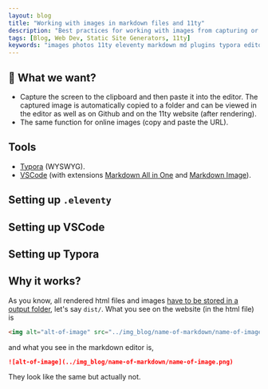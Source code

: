 ```yaml
---
layout: blog
title: "Working with images in markdown files and 11ty"
description: "Best practices for working with images from capturing or internet in markdown files and eleventy. This is the workflow I set on this website."
tags: [Blog, Web Dev, Static Site Generators, 11ty]
keywords: "images photos 11ty eleventy markdown md plugins typora editor copy paste"
---
```


## 🎯 What we want?

- Capture the screen to the clipboard and then paste it into the editor. The captured image is automatically copied to a folder and can be viewed in the editor as well as on Github and on the 11ty website (after rendering).
- The same function for online images (copy and paste the URL).

## Tools

- [Typora](https://typora.io/) (WYSWYG).
- [VSCode](https://code.visualstudio.com/) (with extensions [Markdown All in One](https://marketplace.visualstudio.com/items?itemName=yzhang.markdown-all-in-one) and [Markdown Image](https://marketplace.visualstudio.com/items?itemName=hancel.markdown-image)).

## Setting up `.eleventy`




## Setting up VSCode

## Setting up Typora

## Why it works?

As you know, all rendered html files and images [have to be stored in a output folder](https://www.11ty.dev/docs/config/), let's say `dist/`. What you see on the website (in the html file) is

```html
<img alt="alt-of-image" src="../img_blog/name-of-markdown/name-of-image.png">
```

and what you see in the markdown editor is,

```markdown
![alt-of-image](../img_blog/name-of-markdown/name-of-image.png)
```

They look like the same but actually not.